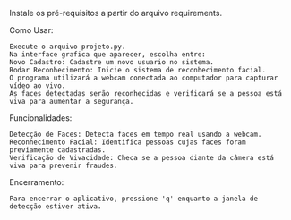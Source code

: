 Instale os pré-requisitos a partir do arquivo requirements.

Como Usar:

    Execute o arquivo projeto.py.
    Na interface grafica que aparecer, escolha entre:
    Novo Cadastro: Cadastre um novo usuario no sistema.
    Rodar Reconhecimento: Inicie o sistema de reconhecimento facial.
    O programa utilizará a webcam conectada ao computador para capturar ví­deo ao vivo.
    As faces detectadas serão reconhecidas e verificará se a pessoa está viva para aumentar a segurança.

Funcionalidades:

    Detecção de Faces: Detecta faces em tempo real usando a webcam.
    Reconhecimento Facial: Identifica pessoas cujas faces foram previamente cadastradas.
    Verificação de Vivacidade: Checa se a pessoa diante da câmera está viva para prevenir fraudes.

Encerramento:

    Para encerrar o aplicativo, pressione 'q' enquanto a janela de detecção estiver ativa.
